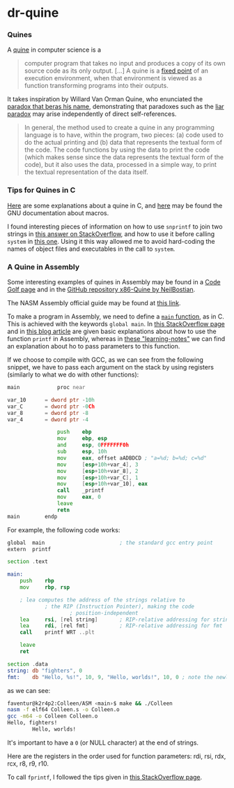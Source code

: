 # dr-quine

### Quines

A [quine](https://en.wikipedia.org/wiki/Quine_(computing)) in computer science is a
> computer program that takes no input and produces a copy of its own source code as its only output. [...] A quine is a [fixed point](https://en.wikipedia.org/wiki/Fixed_point_(mathematics)) of an execution environment, when that environment is viewed as a function transforming programs into their outputs.

It takes inspiration by Willard Van Orman Quine, who enunciated the [paradox that beras his name](https://en.wikipedia.org/wiki/Quine%27s_paradox), demonstrating that paradoxes such as the [liar paradox](https://en.wikipedia.org/wiki/Liar_paradox) may arise independently of direct self-references.

> In general, the method used to create a quine in any programming language is to have, within the program, two pieces: (a) code used to do the actual printing and (b) data that represents the textual form of the code. The code functions by using the data to print the code (which makes sense since the data represents the textual form of the code), but it also uses the data, processed in a simple way, to print the textual representation of the data itself.

### Tips for Quines in C

[Here](https://stackoverflow.com/questions/60212717/quine-program-example-in-c) are some explanations about a quine in C, and [here](https://gcc.gnu.org/onlinedocs/cpp/Macros.html) may be found the GNU documentation about macros.

I found interesting pieces of information on how to use `snprintf` to join two strings in [this answer on StackOverflow](https://stackoverflow.com/a/5262176), and how to use it before calling `system` in [this one](https://stackoverflow.com/a/30305727). Using it this way allowed me to avoid hard-coding the names of object files and executables in the call to `system`.

### A Quine in Assembly

Some interesting examples of quines in Assembly may be found in a [Code Golf page](https://codegolf.stackexchange.com/questions/577/assembly-language-quine) and in the [GitHub repository x86-Quine by NeilBostian](https://github.com/NeilBostian/x86-Quine/blob/master/quine.min.s).

The NASM Assembly official guide may be found at [this link](https://www.nasm.us/xdoc/2.13.01/nasmdoc.pdf).

To make a program in Assembly, we need to define a [`main` function](https://stackoverflow.com/questions/54582629/using-a-user-defined-entry-point-in-assembly-x86-64-nasm-when-compiling-with-gcc), as in C. This is achieved with the keywords `global main`.
In [this StackOverflow page](https://stackoverflow.com/questions/9668908/printf-in-nasm-behavior) and in [this blog article](https://www.mgaillard.fr/2024/09/20/printf-assembly-linux.html) are given basic explanations about how to use the function `printf` in Assembly, whereas in [these "learning-notes"](https://github.com/ifding/learning-notes/blob/master/security/reverse-engineering/4-printf-with-several-arguments.md) we can find an explanation about ho to pass parameters to this function.

If we choose to compile with GCC, as we can see from the following snippet, we have to pass each argument on the stack by using registers (similarly to what we do with other functions):
```asm
main			proc near

var_10		= dword ptr -10h
var_C		= dword ptr -0Ch
var_8		= dword ptr -8
var_4		= dword ptr -4

				push	ebp
				mov		ebp, esp
				and		esp, 0FFFFFFF0h
				sub		esp, 10h
				mov		eax, offset aADBDCD ; "a=%d; b=%d; c=%d"
				mov		[esp+10h+var_4], 3
				mov		[esp+10h+var_8], 2
				mov		[esp+10h+var_C], 1
				mov		[esp+10h+var_10], eax
				call	_printf
				mov		eax, 0
				leave
				retn
main		endp
```

For example, the following code works:
```asm
global	main						; the standard gcc entry point
extern	printf

section .text

main:
	push	rbp
	mov		rbp, rsp

	; lea computes the address of the strings relative to
			; the RIP (Instruction Pointer), making the code
					; position-independent
	lea		rsi, [rel string]		; RIP-relative addressing for string
	lea		rdi, [rel fmt]			; RIP-relative addressing for fmt
	call	printf WRT ..plt

	leave
	ret

section .data
string:	db "fighters", 0
fmt: 	db "Hello, %s!", 10, 9, "Hello, worlds!", 10, 0	; note the newline (10) and null (0) at the end
```
as we can see:
```sh
faventur@k2r4p2:Colleen/ASM ‹main›$ make && ./Colleen
nasm -f elf64 Colleen.s -o Colleen.o
gcc -m64 -o Colleen Colleen.o
Hello, fighters!
		Hello, worlds!
```

It's important to have a `0` (or NULL character) at the end of strings.

Here are the registers in the order used for function parameters:
rdi, rsi, rdx, rcx, r8, r9, r10.

To call `fprintf`, I followed the tips given in [this StackOverflow page](https://stackoverflow.com/questions/53948710/how-to-call-fprintf-function-in-assembly-code).